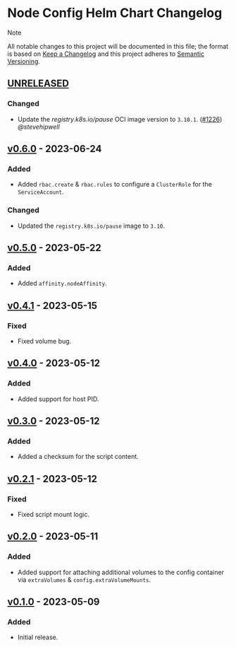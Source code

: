 # Node Config Helm Chart Changelog

> [!NOTE]
> All notable changes to this project will be documented in this file; the format is based on [Keep a Changelog](https://keepachangelog.com/en/1.0.0/) and this project adheres to [Semantic Versioning](https://semver.org/spec/v2.0.0.html).

<!--
### Added - For new features.
### Changed - For changes in existing functionality.
### Deprecated - For soon-to-be removed features.
### Removed - For now removed features.
### Fixed - For any bug fixes.
### Security - In case of vulnerabilities.
-->

## [UNRELEASED]

### Changed

- Update the _registry.k8s.io/pause_ OCI image version to `3.10.1`. ([#1226](https://github.com/stevehipwell/helm-charts/pull/1226)) _@stevehipwell_

## [v0.6.0] - 2023-06-24

### Added

- Added `rbac.create` & `rbac.rules` to configure a `ClusterRole` for the `ServiceAccount`.

### Changed

- Updated the `registry.k8s.io/pause` image to `3.10`.

## [v0.5.0] - 2023-05-22

### Added

- Added `affinity.nodeAffinity`.

## [v0.4.1] - 2023-05-15

### Fixed

- Fixed volume bug.

## [v0.4.0] - 2023-05-12

### Added

- Added support for host PID.

## [v0.3.0] - 2023-05-12

### Added

- Added a checksum for the script content.

## [v0.2.1] - 2023-05-12

### Fixed

- Fixed script mount logic.

## [v0.2.0] - 2023-05-11

### Added

- Added support for attaching additional volumes to the config container via `extraVolumes` & `config.extraVolumeMounts`.

## [v0.1.0] - 2023-05-09

### Added

- Initial release.

<!--
RELEASE LINKS
-->
[UNRELEASED]: https://github.com/stevehipwell/helm-charts/tree/main/charts/node-config
[v0.6.0]: https://github.com/stevehipwell/helm-charts/releases/tag/node-config-0.6.0
[v0.5.0]: https://github.com/stevehipwell/helm-charts/releases/tag/node-config-0.5.0
[v0.4.1]: https://github.com/stevehipwell/helm-charts/releases/tag/node-config-0.4.1
[v0.4.0]: https://github.com/stevehipwell/helm-charts/releases/tag/node-config-0.4.0
[v0.3.0]: https://github.com/stevehipwell/helm-charts/releases/tag/node-config-0.3.0
[v0.2.1]: https://github.com/stevehipwell/helm-charts/releases/tag/node-config-0.2.1
[v0.2.0]: https://github.com/stevehipwell/helm-charts/releases/tag/node-config-0.2.0
[v0.1.0]: https://github.com/stevehipwell/helm-charts/releases/tag/node-config-0.1.0
